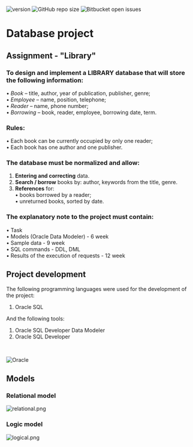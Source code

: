 ![version](https://img.shields.io/badge/version-1.0.0-blue)
![GitHub repo size](https://img.shields.io/github/repo-size/ngdechev/football-championship?color=yellow)
![Bitbucket open issues](https://img.shields.io/bitbucket/issues/ngdechev/football-championship)

# Database project
## Assignment - "Library"
### To design and implement a LIBRARY database that will store the following information:
• 	*Book* – title, author, year of publication, publisher, genre; <br>
• 	*Employee* – name, position, telephone; <br>
• 	*Reader* – name, phone number; <br>
• 	*Borrowing* – book, reader, employee, borrowing date, term. <br>
### Rules:
• 	Each book can be currently occupied by only one reader; <br>
• 	Each book has one author and one publisher.

### The database must be normalized and allow:
1. 	**Entering and correcting** data. <br>
2. 	**Search / borrow** books by: author, keywords from the title, genre. <br>
3. 	**References** for: <br>
• 	books borrowed by a reader; <br>
• 	unreturned books, sorted by date. <br>

### The explanatory note to the project must contain:
• 	Task <br>
• 	Models (Oracle Data Modeler) - 6 week <br>
• 	Sample data - 9 week <br>
• 	SQL commands - DDL, DML <br>
• 	Results of the execution of requests - 12 week <br>

## Project development
The following programming languages were used for the development of the project:
1. Oracle SQL

And the following tools:
1. Oracle SQL Developer Data Modeler
2. Oracle SQL Developer
<br>

![Oracle](https://img.shields.io/badge/Oracle-F80000?style=for-the-badge&logo=oracle&logoColor=white)


## Models
### Relational model
![relational.png](https://i.postimg.cc/D07sJ6yN/relational.png)

### Logic model
![logical.png](https://i.postimg.cc/TwVg3FGm/logical.png)
